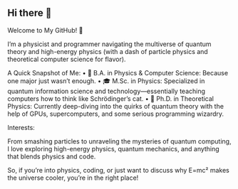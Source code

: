 ## Hi there 👋

Welcome to My GitHub! 🚀

I’m a physicist and programmer navigating the multiverse of quantum theory and high-energy physics (with a dash of particle physics and theoretical computer science for flavor).

A Quick Snapshot of Me:
	•	📜 B.A. in Physics & Computer Science: Because one major just wasn’t enough.
	•	🎓 M.Sc. in Physics: Specialized in quantum information science and technology—essentially teaching computers how to think like Schrödinger’s cat.
	•	🔬 Ph.D. in Theoretical Physics: Currently deep-diving into the quirks of quantum theory with the help of GPUs, supercomputers, and some serious programming wizardry.

Interests:

From smashing particles to unraveling the mysteries of quantum computing, I love exploring high-energy physics, quantum mechanics, and anything that blends physics and code.

So, if you’re into physics, coding, or just want to discuss why E=mc² makes the universe cooler, you’re in the right place!
